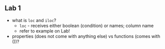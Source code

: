 

## Lab 1 

- what is `loc` and `iloc`?
	- `loc` - receives either boolean (condition) or names; column name
	- refer to example on Lab! 
- properties (does not come with anything else) vs functions (comes with ())? 
